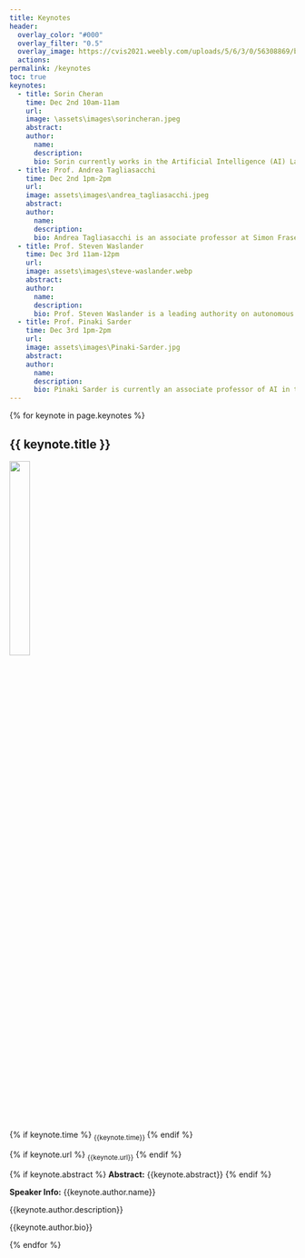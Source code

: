 ```yaml
---
title: Keynotes
header:
  overlay_color: "#000"
  overlay_filter: "0.5"
  overlay_image: https://cvis2021.weebly.com/uploads/5/6/3/0/56308869/background-images/236520036.jpg
  actions:
permalink: /keynotes
toc: true
keynotes:
  - title: Sorin Cheran
    time: Dec 2nd 10am-11am
    url: 
    image: \assets\images\sorincheran.jpeg
    abstract: 
    author: 
      name:
      description:
      bio: Sorin currently works in the Artificial Intelligence (AI) Lab at Hewlett Packard Labs. In his 12 years with HPE, Sorin has held a number of different roles. Until recently, he worked in the High-Performance Computing (HPC) and AI Competency Center in Grenoble, France as part of the Hybrid IT BU Presales team. Sorin’s career advancement has rapidly progressed from HPC Post-Sales Engineer to a customerfacing presales role and later, to Distinguished Technologist.  
  - title: Prof. Andrea Tagliasacchi
    time: Dec 2nd 1pm-2pm
    url: 
    image: assets\images\andrea_tagliasacchi.jpeg
    abstract:
    author:
      name: 
      description: 
      bio: Andrea Tagliasacchi is an associate professor at Simon Fraser University (Vancouver, Canada) where he holds the appointment of Visual Computing Research Chair within the school of computing science. He is also a part-time (20%) staff research scientist at Google DeepMind (Toronto, Canada), as well as an associate professor (status only) in the computer science department at the University of Toronto. Before joining SFU, he spent four wonderful years as a full-time researcher at Google (mentored by Paul Lalonde, Geoffrey Hinton, and David Fleet). Before joining Google, he was an assistant professor at the University of Victoria (2015-2017), where he held the Industrial Research Chair in 3D Sensing (jointly sponsored by Google and Intel). His alma mater include EPFL (postdoc) SFU (PhD, NSERC Alexander Graham Bell fellow) and Politecnico di Milano (MSc, gold medalist). Several of his papers have received best-paper award nominations at top-tier graphics and vision conferences, and he is the recipient of the 2015 SGP best paper award, the 2020 CVPR best student paper award, and the 2024 CVPR best paper award (honorable mention). His research focuses on 3D visual perception, which lies at the intersection of computer vision, computer graphics and machine learning.
  - title: Prof. Steven Waslander
    time: Dec 3rd 11am-12pm
    url:
    image: assets\images\steve-waslander.webp
    abstract:
    author:
      name: 
      description: 
      bio: Prof. Steven Waslander is a leading authority on autonomous aerial and ground vehicles, including multirotor drones and autonomous driving vehicles. Simultaneous Localization and Mapping (SLAM) and multi-vehicle systems. He received his B.Sc.E.in 1998 from Queen’s University, his M.S. in 2002 and his Ph.D. in 2007, both from Stanford University in Aeronautics and Astronautics, where as a graduate student he created the Stanford Testbed of Autonomous Rotorcraft for Multi-Agent Control (STARMAC), the world’s most capable outdoor multi-vehicle quadrotor platform at the time. He was a Control Systems Analyst for Pratt & Whitney Canada from 1998 to 2001. He was recruited to Waterloo from Stanford in 2008, where he founded and directs the Waterloo Autonomous Vehicle Laboratory (WAVELab), extending the state of the art in autonomous drones and autonomous driving through advances in localization and mapping, object detection and tracking, integrated planning and control methods and multi-robot coordination. In 2018, he joined the University of Toronto Institute for Aerospace Studies (UTIAS), and founded the Toronto Robotics and Artificial Intelligence Laboratory (TRAILab). He is an active member of the University of Toronto Robotics Institute, for which he acts as Chair of the Partner Consortium Committee.
  - title: Prof. Pinaki Sarder
    time: Dec 3rd 1pm-2pm 
    url: 
    image: assets\images\Pinaki-Sarder.jpg
    abstract: 
    author:
      name: 
      description: 
      bio: Pinaki Sarder is currently an associate professor of AI in the Section of Quantitative Health of the Department of Medicine, as well as the Associate Director for Imaging in the Intelligent Critical Care Center at the University of Florida (UF). Before joining UF, he was an associate professor in the Departments of Pathology & Anatomical Sciences and Biomedical Engineering at the University at Buffalo (UB), where he was at the center of building the computationally enabled graduate program Computational Cell Biology, Anatomy, and Pathology. Prior to UB, he completed post-doctoral training at Mallinckrodt Institute of Radiology at the Washington University in St. Louis (WUSTL) School of Medicine. He received his B.Tech. degree in electrical engineering from the Indian Institute of Technology, Kanpur, in 2003, and M.Sc. and Ph.D. degrees in electrical engineering from WUSTL in 2010.
---
```


{% for keynote in page.keynotes %}
## {{ keynote.title }}
<img src="{{ keynote.image}}" class="align-left" style="width: calc(30% - 0.5em);"/>

{% if keynote.time %} <sub>{{keynote.time}} </sub>  {% endif %}


{% if keynote.url %} <sub> {{keynote.url}}</sub> {% endif %}

{% if keynote.abstract %}
**Abstract:** 
{{keynote.abstract}}
{% endif %}

**Speaker Info:**
{{keynote.author.name}}

{{keynote.author.description}}

{{keynote.author.bio}}

{% endfor %}
